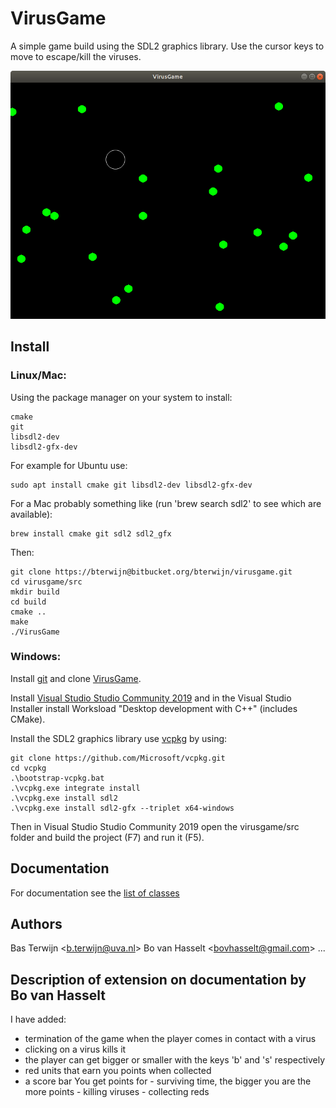 # VirusGame #
A simple game build using the SDL2 graphics library. Use
the cursor keys to move to escape/kill the viruses.

![Alt text](VirusGame.png)

## Install

### Linux/Mac:

Using the package manager on your system to install:

    cmake
    git
    libsdl2-dev
    libsdl2-gfx-dev

For example for Ubuntu use:

    sudo apt install cmake git libsdl2-dev libsdl2-gfx-dev

For a Mac probably something like (run 'brew search sdl2' to see which are available):

    brew install cmake git sdl2 sdl2_gfx

Then:

    git clone https://bterwijn@bitbucket.org/bterwijn/virusgame.git
    cd virusgame/src
    mkdir build
    cd build
    cmake ..
    make
    ./VirusGame

### Windows:

Install [git](https://git-scm.com/download/win) and clone
[VirusGame](https://bitbucket.org/bterwijn/virusgame/src/master).

Install [Visual Studio Studio Community
2019](https://visualstudio.microsoft.com/) and in the Visual Studio
Installer install Worksload "Desktop development with C++" (includes
CMake).

Install the SDL2 graphics library use
[vcpkg](https://github.com/Microsoft/vcpkg) by using:

    git clone https://github.com/Microsoft/vcpkg.git
    cd vcpkg
    .\bootstrap-vcpkg.bat
    .\vcpkg.exe integrate install
    .\vcpkg.exe install sdl2
    .\vcpkg.exe install sdl2-gfx --triplet x64-windows

Then in Visual Studio Studio Community 2019 open the virusgame/src
folder and build the project (F7) and run it (F5).


## Documentation
For documentation see the 
[list of classes]( http://sbt.science.uva.nl/bterwijn/virusgame/doc/html/annotated.html "Doxygen documentation")

## Authors
Bas Terwijn <<b.terwijn@uva.nl>>
Bo van Hasselt <<bovhasselt@gmail.com>>
...

## Description of extension on documentation by Bo van Hasselt
I have added: 
- termination of the game when the player comes in contact with a virus
- clicking on a virus kills it
- the player can get bigger or smaller with the keys 'b' and 's' respectively
- red units that earn you points when collected
- a score bar
You get points for  - surviving time, the bigger you are the more points
                    - killing viruses
                    - collecting reds


